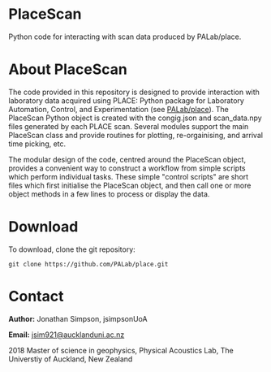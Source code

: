 # PlaceScan
Python code for interacting with scan data produced by PALab/place.

# About PlaceScan
The code provided in this repository is designed to provide interaction with laboratory data acquired using PLACE: Python package for Laboratory Automation, Control, and Experimentation (see [PALab/place](https://github.com/PALab/place)). The PlaceScan Python object is created with the congig.json and scan_data.npy files generated by each PLACE scan. Several modules support the main PlaceScan class and provide routines for plotting, re-orgainising, and arrival time picking, etc.

The modular design of the code, centred around the PlaceScan object, provides a convenient way to construct a workflow from simple scripts which perform individual tasks. These simple "control scripts" are short files which first initialise the PlaceScan object, and then call one or more object methods in a few lines to process or display the data.

# Download

To download, clone the git repository:

```
git clone https://github.com/PALab/place.git
```

# Contact
__Author:__ Jonathan Simpson, jsimpsonUoA

__Email:__ jsim921@aucklanduni.ac.nz

2018 Master of science in geophysics, Physical Acoustics Lab,
The Universtiy of Auckland, New Zealand
